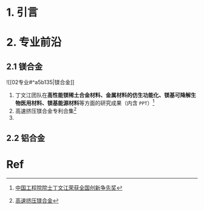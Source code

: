 # 1. 引言 

# 2. 专业前沿 
## 2.1 镁合金 
![[02专业#^a5b135|镁合金]]
1. 丁文江团队在**高性能镁稀土合金材料、金属材料的仿生功能化、镁基可降解生物医用材料、镁基能源材料**等方面的研究成果（内含 `PPT`）[^1]
2. 高速挤压镁合金专利合集[^2]
3. 


## 2.2 铝合金 


# Ref 

[^1]: [中国工程院院士丁文江荣获全国创新争先奖](https://mp.weixin.qq.com/s/vjY6v3DCoD3VpsmU2j_iHw)

[^2]: [高速挤压镁合金](https://mp.weixin.qq.com/s/SfABzcqaauJdJSNXQ9x3rw)
